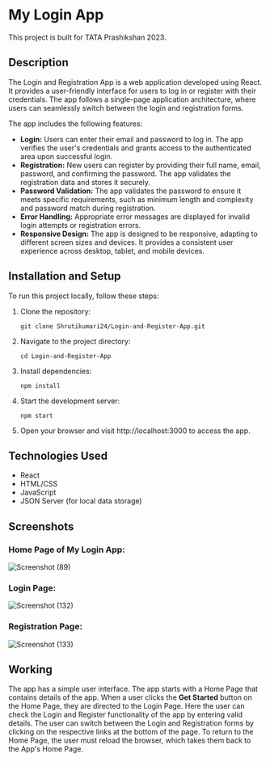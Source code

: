 # My Login App
This project is built for TATA Prashikshan 2023.
## Description

The Login and Registration App is a web application developed using React. It provides a user-friendly interface for users to log in or register with their credentials. The app follows a single-page application architecture, where users can seamlessly switch between the login and registration forms.

The app includes the following features:

- **Login:** Users can enter their email and password to log in. The app verifies the user's credentials and grants access to the authenticated area upon successful login.
- **Registration:** New users can register by providing their full name, email, password, and confirming the password. The app validates the registration data and stores it securely.
- **Password Validation:** The app validates the password to ensure it meets specific requirements, such as minimum length and complexity and password match during registration.
- **Error Handling:** Appropriate error messages are displayed for invalid login attempts or registration errors.
- **Responsive Design:** The app is designed to be responsive, adapting to different screen sizes and devices. It provides a consistent user experience across desktop, tablet, and mobile devices.

## Installation and Setup

To run this project locally, follow these steps:

1. Clone the repository:
   ```shell
   git clone Shrutikumari24/Login-and-Register-App.git
2. Navigate to the project directory:
   ```shell
   cd Login-and-Register-App
3. Install dependencies:
   ```shell
   npm install
4. Start the development server:
   ```shell
   npm start
5. Open your browser and visit http://localhost:3000 to access the app.

## Technologies Used

- React
- HTML/CSS
- JavaScript
- JSON Server (for local data storage)

## Screenshots

### Home Page of My Login App:
![Screenshot (89)](https://github.com/Shrutikumari24/Login-and-Register-App/assets/102343505/169c96fe-de02-478d-b25d-264d96005169)

### Login Page:
![Screenshot (132)](https://github.com/Shrutikumari24/Login-and-Register-App/assets/102343505/aee510a7-5829-4171-ac2d-b04243033e97)

### Registration Page:
![Screenshot (133)](https://github.com/Shrutikumari24/Login-and-Register-App/assets/102343505/cf90d80f-5409-4419-a66d-c39be2385a98)

## Working

The app has a simple user interface. The app starts with a Home Page that contains details of the app. When a user clicks the        **Get Started** button on the Home Page, they are directed to the Login Page. Here the user can check the Login and Register functionality of the app by entering valid details. The user can switch between the Login and Registration forms by clicking on the respective links at the bottom of the page. To return to the Home Page, the user must reload the browser, which takes them back to the App's Home Page.
